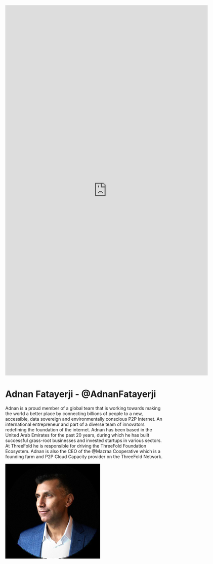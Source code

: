 <iframe src="https://player.vimeo.com/video/413151305" width="640" height="1170" frameborder="0" allow="autoplay; fullscreen" allowfullscreen></iframe>

# Adnan Fatayerji - @AdnanFatayerji

Adnan is a proud member of a global team that is working towards making the world a better place by connecting billions of people to a new, accessible, data sovereign and environmentally conscious P2P Internet. An international entrepreneur and part of a diverse team of innovators redefining the foundation of the internet. Adnan has been based in the United Arab Emirates for the past 20 years, during which he has built successful grass-root businesses and invested startups in various sectors. At ThreeFold he is responsible for driving the ThreeFold Foundation Ecosystem. Adnan is also the CEO of the @Mazraa Cooperative which is a founding farm and P2P Cloud Capacity provider on the ThreeFold Network.


![](img/adnan_fatayerji.jpg)